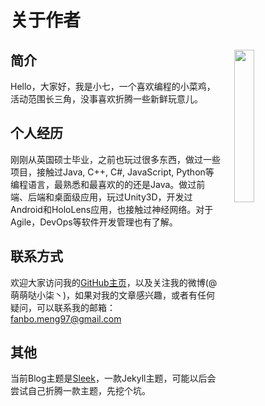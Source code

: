 # 关于作者

<img src="https://fanbomeng97.github.io/assets/img/images/avatar.png" width="25%" align="right" hspace="20" vspace="10"/>

## 简介

Hello，大家好，我是小七，一个喜欢编程的小菜鸡，活动范围长三角，没事喜欢折腾一些新鲜玩意儿。

## 个人经历

刚刚从英国硕士毕业，之前也玩过很多东西，做过一些项目，接触过Java, C++, C#, JavaScript, Python等编程语言，最熟悉和最喜欢的的还是Java。做过前端、后端和桌面级应用，玩过Unity3D，开发过Android和HoloLens应用，也接触过神经网络。对于Agile，DevOps等软件开发管理也有了解。

## 联系方式

欢迎大家访问我的[GitHub主页](https://github.com/fanbomeng97)，以及关注我的微博(@萌萌哒小柒丶)，如果对我的文章感兴趣，或者有任何疑问，可以联系我的邮箱：fanbo.meng97@gmail.com

## 其他

当前Blog主题是[Sleek](https://github.com/janczizikow/sleek)，一款Jekyll主题，可能以后会尝试自己折腾一款主题，先挖个坑。
